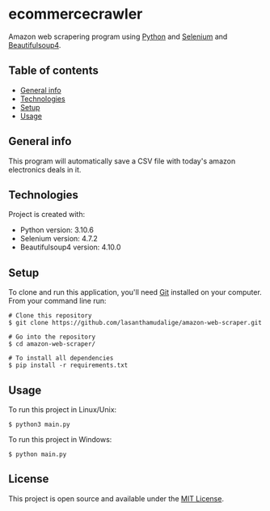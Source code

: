 # ecommercecrawler

Amazon web scrapering program using [Python](https://www.python.org/) and [Selenium](https://www.selenium.dev/) and [Beautifulsoup4](https://www.crummy.com/software/BeautifulSoup/).

## Table of contents
* [General info](#general-info)
* [Technologies](#technologies)
* [Setup](#setup)
* [Usage](#usage)

## General info

This program will automatically save a CSV file with today's amazon electronics deals in it.   

## Technologies
Project is created with:
* Python version: 3.10.6
* Selenium version: 4.7.2
* Beautifulsoup4 version: 4.10.0
	
## Setup

To clone and run this application, you'll need [Git](https://git-scm.com) installed on your computer.\
From your command line run:

```
# Clone this repository
$ git clone https://github.com/lasanthamudalige/amazon-web-scraper.git

# Go into the repository
$ cd amazon-web-scraper/

# To install all dependencies
$ pip install -r requirements.txt
```


## Usage

To run this project in Linux/Unix:

```
$ python3 main.py
```

To run this project in Windows:

```
$ python main.py
```

## License 
This project is open source and available under the [MIT License](https://github.com/lasanthamudalige/amazon-web-scraper/blob/main/LICENSE).
